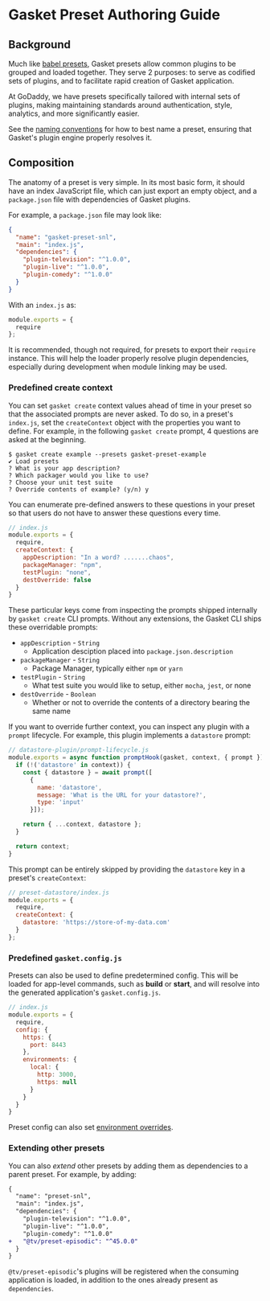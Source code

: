 # Gasket Preset Authoring Guide

## Background

Much like [babel presets], Gasket presets allow common plugins to be grouped and
loaded together. They serve 2 purposes: to serve as codified sets of plugins,
and to facilitate rapid creation of Gasket application.

At GoDaddy, we have presets specifically tailored with internal sets of plugins,
making maintaining standards around authentication, style, analytics, and more
significantly easier.

See the [naming conventions] for how to best name a preset, ensuring that
Gasket's plugin engine properly resolves it.

## Composition

The anatomy of a preset is very simple. In its most basic form, it should have
an index JavaScript file, which can just export an empty object, and a
`package.json` file with dependencies of Gasket plugins.

For example, a `package.json` file may look like:

```json
{
  "name": "gasket-preset-snl",
  "main": "index.js",
  "dependencies": {
    "plugin-television": "^1.0.0",
    "plugin-live": "^1.0.0",
    "plugin-comedy": "^1.0.0"
  }
}
```

With an `index.js` as:

```js
module.exports = {
  require
};
```

It is recommended, though not required, for presets to export their `require`
instance. This will help the loader properly resolve plugin dependencies,
especially during development when module linking may be used.

### Predefined create context

You can set `gasket create` context values ahead of time in your preset so that
the associated prompts are never asked. To do so, in a preset's `index.js`, set
the `createContext` object with the properties you want to define. For example,
in the following `gasket create` prompt, 4 questions are asked at the beginning.

```
$ gasket create example --presets gasket-preset-example
✔ Load presets
? What is your app description?
? Which packager would you like to use?
? Choose your unit test suite
? Override contents of example? (y/n) y
```

You can enumerate pre-defined answers to these questions in your preset so that
users do not have to answer these questions every time.

```js
// index.js
module.exports = {
  require,
  createContext: {
    appDescription: "In a word? .......chaos",
    packageManager: "npm",
    testPlugin: "none",
    destOverride: false
  }
}
```

These particular keys come from inspecting the prompts shipped internally by
`gasket create` CLI prompts. Without any extensions, the Gasket CLI ships
these overridable prompts:

- `appDescription` - `String`
  - Application desciption placed into `package.json.description`
- `packageManager` - `String`
  - Package Manager, typically either `npm` or `yarn`
- `testPlugin` - `String`
  - What test suite you would like to setup, either `mocha`, `jest`, or none
- `destOverride` - `Boolean`
  - Whether or not to override the contents of a directory bearing the same name

If you want to override further context, you can inspect any plugin with a
`prompt` lifecycle. For example, this plugin implements a `datastore` prompt:

```js
// datastore-plugin/prompt-lifecycle.js
module.exports = async function promptHook(gasket, context, { prompt }) {
  if (!('datastore' in context)) {
    const { datastore } = await prompt([
      {
        name: 'datastore',
        message: 'What is the URL for your datastore?',
        type: 'input'
      }]);

    return { ...context, datastore };
  }

  return context;
}
```

This prompt can be entirely skipped by providing the `datastore` key in a
preset's `createContext`:

```js
// preset-datastore/index.js
module.exports = {
  require,
  createContext: {
    datastore: 'https://store-of-my-data.com'
  }
};
```

### Predefined `gasket.config.js`

Presets can also be used to define predetermined config. This will be loaded
for app-level commands, such as **build** or **start**, and will resolve into
the generated application's `gasket.config.js`.

```js
// index.js
module.exports = {
  require,
  config: {
    https: {
      port: 8443
    },
    environments: {
      local: {
        http: 3000,
        https: null
      }
    }
  }
}
```

Preset config can also set [environment overrides].

### Extending other presets

You can also _extend_ other presets by adding them as dependencies to a parent
preset. For example, by adding:

```diff
{
  "name": "preset-snl",
  "main": "index.js",
  "dependencies": {
    "plugin-television": "^1.0.0",
    "plugin-live": "^1.0.0",
    "plugin-comedy": "^1.0.0"
+   "@tv/preset-episodic": "^45.0.0"
  }
}
```

`@tv/preset-episodic`'s plugins will be registered when the consuming
application is loaded, in addition to the ones already present as `dependencies`.

[babel presets]: https://babeljs.io/docs/en/presets
[naming conventions]: https://github.com/godaddy/gasket/tree/master/packages/gasket-resolve/README.md
[environment overrides]: ../../docs/configuration.md
